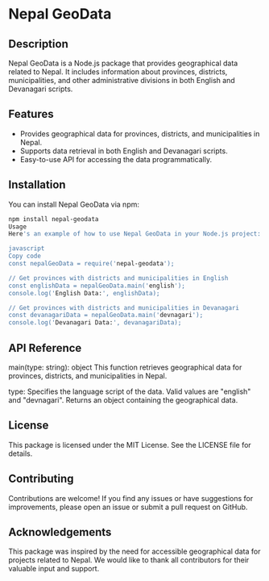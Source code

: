 # Nepal GeoData

## Description

Nepal GeoData is a Node.js package that provides geographical data related to Nepal. It includes information about provinces, districts, municipalities, and other administrative divisions in both English and Devanagari scripts.

## Features

- Provides geographical data for provinces, districts, and municipalities in Nepal.
- Supports data retrieval in both English and Devanagari scripts.
- Easy-to-use API for accessing the data programmatically.

## Installation

You can install Nepal GeoData via npm:

```bash
npm install nepal-geodata
Usage
Here's an example of how to use Nepal GeoData in your Node.js project:

javascript
Copy code
const nepalGeoData = require('nepal-geodata');

// Get provinces with districts and municipalities in English
const englishData = nepalGeoData.main('english');
console.log('English Data:', englishData);

// Get provinces with districts and municipalities in Devanagari
const devanagariData = nepalGeoData.main('devnagari');
console.log('Devanagari Data:', devanagariData);
```

## API Reference
main(type: string): object
This function retrieves geographical data for provinces, districts, and municipalities in Nepal.

type: Specifies the language script of the data. Valid values are "english" and "devnagari".
Returns an object containing the geographical data.

## License
This package is licensed under the MIT License. See the LICENSE file for details.

## Contributing
Contributions are welcome! If you find any issues or have suggestions for improvements, please open an issue or submit a pull request on GitHub.

## Acknowledgements
This package was inspired by the need for accessible geographical data for projects related to Nepal. We would like to thank all contributors for their valuable input and support.
